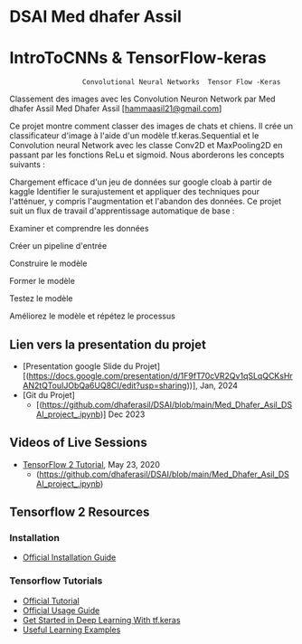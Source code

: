 # DSAI    Med dhafer Assil 

#                          IntroToCNNs  &  TensorFlow-keras 
                      Convolutional Neural Networks  Tensor Flow -Keras
Classement des images avec les Convolution Neuron Network    par Med dhafer Assil 
Med Dhafer Assil  [hammaasil21@gmail.com]

Ce projet montre comment classer des images de chats et chiens. Il crée un classificateur d'image à l'aide d'un modèle tf.keras.Sequential et le Convolution neural Network avec les classe Conv2D et MaxPooling2D en passant par les fonctions ReLu et sigmoid. Nous aborderons  les concepts suivants :

Chargement efficace d'un jeu de données sur google cloab à partir de kaggle
Identifier le surajustement et appliquer des techniques pour l'atténuer, y compris l'augmentation et l'abandon des données.
Ce projet suit un flux de travail d'apprentissage automatique de base :

Examiner et comprendre les données

Créer un pipeline d'entrée  

Construire le modèle

Former le modèle

Testez le modèle

Améliorez le modèle et répétez le processus

## Lien vers la presentation du projet 
* [Presentation google Slide du Projet][(https://docs.google.com/presentation/d/1F9fT70cVR2Qv1qSLqQCKsHrAN2tQTouIJObQa6UQ8CI/edit?usp=sharing))], Jan, 2024
* [Git du  Projet]
  - [(https://github.com/dhaferasil/DSAI/blob/main/Med_Dhafer_Asil_DSAI_project_.ipynb)]   Dec 2023



## Videos of Live Sessions
* [TensorFlow 2 Tutorial](https://www.youtube.com/watch?v=M5cGJV-cKmE), May 23, 2020
  - (https://github.com/dhaferasil/DSAI/blob/main/Med_Dhafer_Asil_DSAI_project_.ipynb)
 






## Tensorflow 2 Resources
### Installation
* [Official Installation Guide](https://www.tensorflow.org/install)

### Tensorflow Tutorials
* [Official Tutorial](https://www.tensorflow.org/tutorials)
* [Official Usage Guide](https://www.tensorflow.org/guide)
* [Get Started in Deep Learning With tf.keras](https://machinelearningmastery.com/tensorflow-tutorial-deep-learning-with-tf-keras/)
* [Useful Learning Examples](https://github.com/aymericdamien/TensorFlow-Examples/tree/master/tensorflow_v2)

